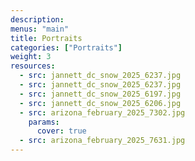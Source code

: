 ```yaml
---
description: 
menus: "main"
title: Portraits
categories: ["Portraits"]
weight: 3
resources:
  - src: jannett_dc_snow_2025_6237.jpg
  - src: jannett_dc_snow_2025_6237.jpg
  - src: jannett_dc_snow_2025_6197.jpg
  - src: jannett_dc_snow_2025_6206.jpg
  - src: arizona_february_2025_7302.jpg
    params:
      cover: true
  - src: arizona_february_2025_7631.jpg
---
```


